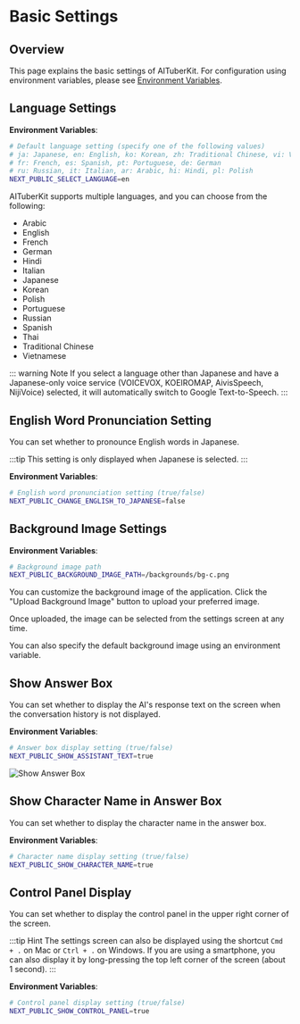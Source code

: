 # Basic Settings

## Overview

This page explains the basic settings of AITuberKit. For configuration using environment variables, please see [Environment Variables](/en/guide/environment-variables).

## Language Settings

**Environment Variables**:

```bash
# Default language setting (specify one of the following values)
# ja: Japanese, en: English, ko: Korean, zh: Traditional Chinese, vi: Vietnamese
# fr: French, es: Spanish, pt: Portuguese, de: German
# ru: Russian, it: Italian, ar: Arabic, hi: Hindi, pl: Polish
NEXT_PUBLIC_SELECT_LANGUAGE=en
```

AITuberKit supports multiple languages, and you can choose from the following:

- Arabic
- English
- French
- German
- Hindi
- Italian
- Japanese
- Korean
- Polish
- Portuguese
- Russian
- Spanish
- Thai
- Traditional Chinese
- Vietnamese

::: warning Note
If you select a language other than Japanese and have a Japanese-only voice service (VOICEVOX, KOEIROMAP, AivisSpeech, NijiVoice) selected, it will automatically switch to Google Text-to-Speech.
:::

## English Word Pronunciation Setting

You can set whether to pronounce English words in Japanese.

:::tip
This setting is only displayed when Japanese is selected.
:::

**Environment Variables**:

```bash
# English word pronunciation setting (true/false)
NEXT_PUBLIC_CHANGE_ENGLISH_TO_JAPANESE=false
```

## Background Image Settings

**Environment Variables**:

```bash
# Background image path
NEXT_PUBLIC_BACKGROUND_IMAGE_PATH=/backgrounds/bg-c.png
```

You can customize the background image of the application. Click the "Upload Background Image" button to upload your preferred image.

Once uploaded, the image can be selected from the settings screen at any time.

You can also specify the default background image using an environment variable.

## Show Answer Box

You can set whether to display the AI's response text on the screen when the conversation history is not displayed.

**Environment Variables**:

```bash
# Answer box display setting (true/false)
NEXT_PUBLIC_SHOW_ASSISTANT_TEXT=true
```

![Show Answer Box](/images/basic_3efh5.png)

## Show Character Name in Answer Box

You can set whether to display the character name in the answer box.

**Environment Variables**:

```bash
# Character name display setting (true/false)
NEXT_PUBLIC_SHOW_CHARACTER_NAME=true
```

## Control Panel Display

You can set whether to display the control panel in the upper right corner of the screen.

:::tip Hint
The settings screen can also be displayed using the shortcut `Cmd + .` on Mac or `Ctrl + .` on Windows.
If you are using a smartphone, you can also display it by long-pressing the top left corner of the screen (about 1 second).
:::

**Environment Variables**:

```bash
# Control panel display setting (true/false)
NEXT_PUBLIC_SHOW_CONTROL_PANEL=true
```
